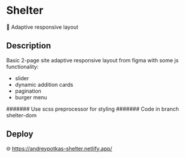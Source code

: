# Shelter

:dog: Adaptive responsive layout

## Description

Basic 2-page site adaptive responsive layout from figma with some js functionality:

- slider
- dynamic addition cards
- pagination
- burger menu

####### Use scss preprocessor for styling
####### Code in branch shelter-dom

## Deploy

:globe_with_meridians: https://andreypotkas-shelter.netlify.app/

